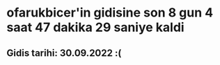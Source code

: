 # ofarukbicer'in gidisine son 8 gun 4 saat 47 dakika 29 saniye kaldi

## Gidis tarihi: 30.09.2022 :(